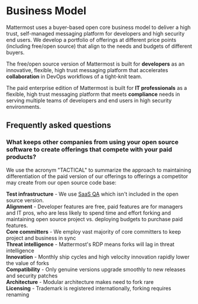 # Business Model

Mattermost uses a buyer-based open core business model to deliver a high trust, self-managed messaging platform for developers and high security end users. We develop a portfolio of offerings at different price points \(including free/open source\) that align to the needs and budgets of different buyers. 

The free/open source version of Mattermost is built for **developers** as an innovative, flexible, high trust messaging platform that accelerates **collaboration** in DevOps workflows of a tight-knit team.

The paid enterprise edition of Mattermost is built for **IT professionals** as a flexible, high trust messaging platform that meets **compliance** needs in serving multiple teams of developers and end users in high security environments. 

## Frequently asked questions

### What keeps other companies from using your open source software to create offerings that compete with your paid products? 

We use the acronym "TACTICAL" to summarize the approach to maintaining differentiation of the paid version of our offerings to offerings a competitor may create from our open source code base:    
  
**Test infrastructure** - We use [SaaS QA](https://www.rainforestqa.com/) which isn't included in the open source version.   
**Alignment** - Developer features are free, paid features are for managers and IT pros, who are less likely to spend time and effort forking and maintaining open source project vs. deploying budgets to purchase paid features.   
**Core committers** - We employ vast majority of core committers to keep project and business in sync   
**Threat intelligence** - Mattermost's RDP means forks will lag in threat intelligence   
**Innovation** - Monthly ship cycles and high velocity innovation rapidly lower the value of forks   
**Compatibility** - Only genuine versions upgrade smoothly to new releases and security patches    
**Architecture** - Modular architecture makes need to fork rare  
**Licensing** - Trademark is registered internationally, forking requires renaming   
  


